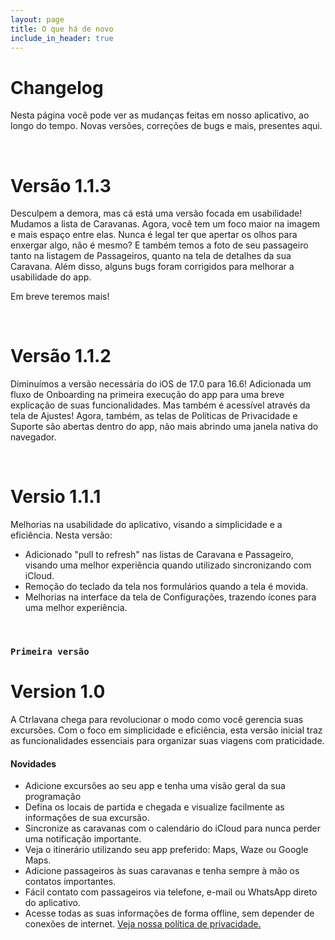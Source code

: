 ```yaml
---
layout: page
title: O que há de novo
include_in_header: true
---
```


# Changelog
Nesta página você pode ver as mudanças feitas em nosso aplicativo, ao longo do tempo. Novas versões, correções de bugs e mais, presentes aqui.

<br>

# **Versão 1.1.3**
Desculpem a demora, mas cá está uma versão focada em usabilidade!
Mudamos a lista de Caravanas. Agora, você tem um foco maior na imagem e mais espaço entre elas. Nunca é legal ter que apertar os olhos para enxergar algo, não é mesmo?
E também temos a foto de seu passageiro tanto na listagem de Passageiros, quanto na tela de detalhes da sua Caravana.
Além disso, alguns bugs foram corrigidos para melhorar a usabilidade do app.

Em breve teremos mais!

<br>

# **Versão 1.1.2**
Diminuímos a versão necessária do iOS de 17.0 para 16.6!
Adicionada um fluxo de Onboarding na primeira execução do app para uma breve explicação de suas funcionalidades. Mas também é acessível através da tela de Ajustes!
Agora, também, as telas de Políticas de Privacidade e Suporte são abertas dentro do app, não mais abrindo uma janela nativa do navegador.

<br>

# **Versio 1.1.1** 
Melhorias na usabilidade do aplicativo, visando a simplicidade e a eficiência. Nesta versão:
- Adicionado "pull to refresh" nas listas de Caravana e Passageiro, visando uma melhor experiência quando utilizado sincronizando com iCloud.
- Remoção do teclado da tela nos formulários quando a tela é movida.
- Melhorias na interface da tela de Configurações, trazendo ícones para uma melhor experiência.
 
<br>

### `Primeira versão`
# **Version 1.0**
A Ctrlavana chega para revolucionar o modo como você gerencia suas excursões. Com o foco em simplicidade e eficiência, esta versão inicial traz as funcionalidades essenciais para organizar suas viagens com praticidade.

#### Novidades
- Adicione excursões ao seu app e tenha uma visão geral da sua programação
- Defina os locais de partida e chegada e visualize facilmente as informações de sua excursão.
- Sincronize as caravanas com o calendário do iCloud para nunca perder uma notificação importante.
- Veja o itinerário utilizando seu app preferido: Maps, Waze ou Google Maps.
- Adicione passageiros às suas caravanas e tenha sempre à mão os contatos importantes.
- Fácil contato com passageiros via telefone, e-mail ou WhatsApp direto do aplicativo.
- Acesse todas as suas informações de forma offline, sem depender de conexões de internet.
[Veja nossa política de privacidade.](/privacypolicy)

<br>